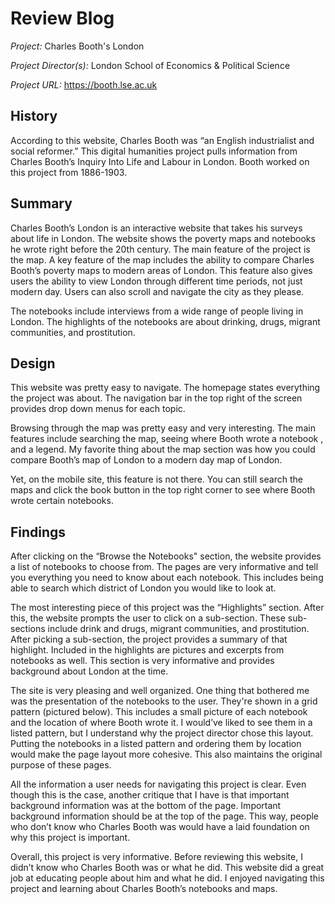 # Review Blog

_Project:_ Charles Booth's London

_Project Director(s):_ London School of Economics & Political Science

_Project URL:_ https://booth.lse.ac.uk

## History
    
According to this website, Charles Booth was “an English industrialist and social reformer.” This digital humanities project pulls information from Charles Booth’s Inquiry Into Life and Labour in London. Booth worked on this project from 1886-1903. 

## Summary

Charles Booth’s London is an interactive website that takes his surveys about life in London. The website shows the poverty maps and notebooks he wrote right before the 20th century. The main feature of the project is the map. A key feature of the map includes the ability to compare Charles Booth’s poverty maps to modern areas of London. This feature also gives users the ability to view London through different time periods, not just modern day. Users can also scroll and navigate the city as they please.

The notebooks include interviews from a wide range of people living in London. The highlights of the notebooks are about drinking, drugs, migrant communities, and prostitution.

## Design

This website was pretty easy to navigate. The homepage states everything the project was about. The navigation bar in the top right of the screen provides drop down menus for each topic.

Browsing through the map was pretty easy and very interesting. The main features include searching the map, seeing where Booth wrote a notebook , and a legend. My favorite thing about the map section was how you could compare Booth’s map of London to a modern day map of London. 

Yet, on the mobile site, this feature is not there. You can still search the maps and click the book button in the top right corner to see where Booth wrote certain notebooks. 

## Findings

After clicking on the “Browse the Notebooks" section, the website provides a list of notebooks to choose from. The pages are very informative and tell you everything you need to know about each notebook. This includes being able to search which district of London you would like to look at. 

The most interesting piece of this project was the “Highlights” section. After this, the website prompts the user to click on a sub-section. These sub-sections include drink and drugs, migrant communities, and prostitution. After picking a sub-section, the project provides a summary of that highlight. Included in the highlights are pictures and excerpts from notebooks as well. This section is very informative and provides background about London at the time.

The site is very pleasing and well organized. One thing that bothered me was the presentation of the notebooks to the user. They're shown in a grid pattern (pictured below). This includes a small picture of each notebook and the location of where Booth wrote it. I would’ve liked to see them in a listed pattern, but I understand why the project director chose this layout. Putting the notebooks in a listed pattern and ordering them by location would make the page layout more cohesive. This also maintains the original purpose of these pages. 

All the information a user needs for navigating this project is clear. Even though this is the case, another critique that I have is that important background information was at the bottom of the page. Important background information should be at the top of the page. This way, people who don’t know who Charles Booth was would have a laid foundation on why this project is important. 

Overall, this project is very informative. Before reviewing this website, I didn’t know who Charles Booth was or what he did. This website did a great job at educating people about him and what he did. I enjoyed navigating this project and learning about Charles Booth’s notebooks and maps. 
